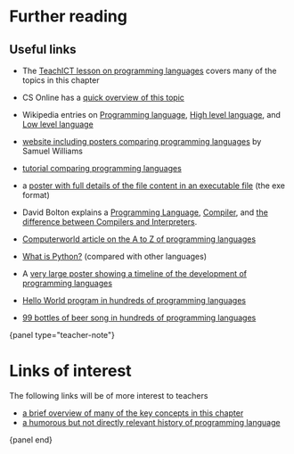 # Further reading

## Useful links

- The [TeachICT lesson on programming languages](http://www.teach-ict.com/gcse_computing/ocr/216_programming/programming_languages/miniweb/index.php) covers many of the topics in this chapter
- CS Online has a [quick overview of this topic](http://courses.cs.vt.edu/~csonline/ProgrammingLanguages/Lessons/Introduction/index.html)
- Wikipedia entries on [Programming language](https://en.wikipedia.org/wiki/Programming_language), [High level language](https://en.wikipedia.org/wiki/High-level_programming_language), and [Low level language](https://en.wikipedia.org/wiki/Low-level_programming_language)

- [website including posters comparing programming languages](http://programming.dojo.net.nz/) by Samuel Williams
- [tutorial comparing programming languages](http://holowczak.com/programming-concepts-tutorial-programmers/)
- a [poster with full details of the file content in an executable file](http://code.google.com/p/corkami/wiki/PE101?show=content) (the exe format)
- David Bolton explains a [Programming Language](http://cplus.about.com/od/introductiontoprogramming/p/programming.htm), [Compiler](http://cplus.about.com/od/introductiontoprogramming/p/compiler.htm), and [the difference between Compilers and Interpreters](http://cplus.about.com/od/introductiontoprogramming/a/compinterp.htm).
- [Computerworld article on the A to Z of programming languages](http://www.computerworld.com.au/article/344826/z_programming_languages/)
- [What is Python?](http://python.about.com/od/gettingstarted/ss/whatispython_4.htm) (compared with other languages)
- A [very large poster showing a timeline of the development of programming languages](http://www.levenez.com/lang/)
- [Hello World program in hundreds of programming languages](http://www.roesler-ac.de/wolfram/hello.htm)
- [99 bottles of beer song in hundreds of programming languages](http://99-bottles-of-beer.net/)


{panel type="teacher-note"}

# Links of interest

The following links will be of more interest to teachers

- [a brief overview of many of the key concepts in this chapter](http://userpages.wittenberg.edu/bshelburne/Comp150/ProgrammingLanguages.html)
- [a humorous but not directly relevant history of programming language](http://james-iry.blogspot.co.nz/2009/05/brief-incomplete-and-mostly-wrong.html)

{panel end}
